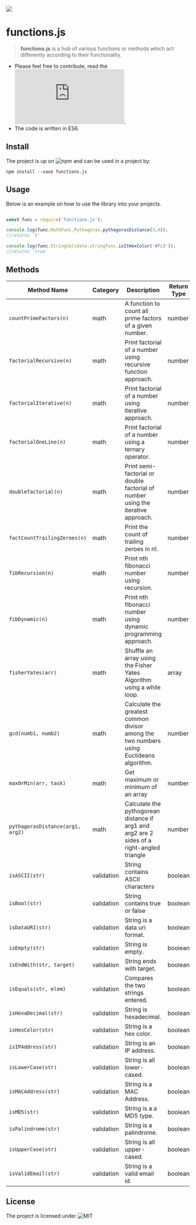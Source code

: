 ![](https://github.com/theIYD/functions.js/blob/master/media/functionsjs.png)

# functions.js

> **functions.js** is a hub of various functions or methods which act differently according to their functionality.

 - Please feel free to contribute, read the ![contributions guide](https://github.com/theIYD/functions.js/blob/master/CONTRIBUTING.md).
 - The code is written in ES6.

## Install

The project is up on ![npm]() and can be used in a project by: 

```
npm install --save functions.js

```
## Usage

Below is an example on how to use the library into your projects.

```js

const func = require('functions.js');

console.log(func.MathFunc.Pythagoras.pythagorasDistance(3,4));
//returns '5'

console.log(func.StringValidate.stringfunc.isItHexColor('#fc3'));
//returns 'true'
```
## Methods 

| Method Name | Category | Description | Return Type |
| ------------| ------------| ------------| ------------|
|`countPrimeFactors(n)` |math |A function to count all prime factors of a given number. |number |
|`factorialRecursive(n)` |math |Print factorial of a number using recursive function approach. |number |
|`factorialIterative(n)` |math |Print factorial of a number using iterative approach. |number |
|`factorialOneLine(n)` |math |Print factorial of a number using a ternary operator. |number |
|`doublefactorial(n)` |math |Print semi-factorial or double factorial of number using the iterative approach. |number |
|`factCountTrailingZeroes(n)` |math |Print the count of trailing zeroes in n!. |number |
|`fibRecursion(n)` |math |Print nth fibonacci number using recursion. |number |
|`fibDynamic(n)` |math |Print nth fibonacci number using dynamic programming approach. |number |
|`fisherYates(arr)` |math |Shuffle an array using the Fisher Yates Algorithm using a while loop. |array |
|`gcd(numb1, numb2)` |math |Calculate the greatest common divisor among the two numbers using Euclideans algorithm. |number |
|`maxOrMin(arr, task)` |math |Get maximum or minimum of an array |number |
|`pythagorasDistance(arg1, arg2)` |math |Calculate the pythogorean distance if arg1 and arg2 are 2 sides of a right-angled triangle |number |
|`isASCII(str)` |validation |String contains ASCII characters |boolean |
|`isBool(str)` |validation |String contains true or false |boolean |
|`isDataURI(str)` |validation |String is a data uri format. |boolean |
|`isEmpty(str)` |validation |String is empty. |boolean |
|`isEndWith(str, target)` |validation |String ends with target. |boolean |
|`isEquals(str, elem)` |validation |Compares the two strings entered. |boolean |
|`isHexaDecimal(str)` |validation |String is hexadecimal. |boolean |
|`isHexColor(str)` |validation |String is a hex color. |boolean |
|`isIPAddress(str)` |validation |String is an IP address. |boolean |
|`isLowerCase(str)` |validation |String is all lower-cased. |boolean |
|`isMACAddress(str)` |validation |String is a MAC Address. |boolean |
|`isMD5(str)` |validation |String is a a MD5 type. |boolean |
|`isPalindrome(str)` |validation |String is a palindrome. |boolean |
|`isUpperCase(str)` |validation |String is all upper-cased. |boolean |
|`isValidEmail(str)` |validation |String is a valid email id. |boolean |


## License
 The project is licensed under ![MIT](https://github.com/theIYD/functions.js/blob/master/LICENSE)
